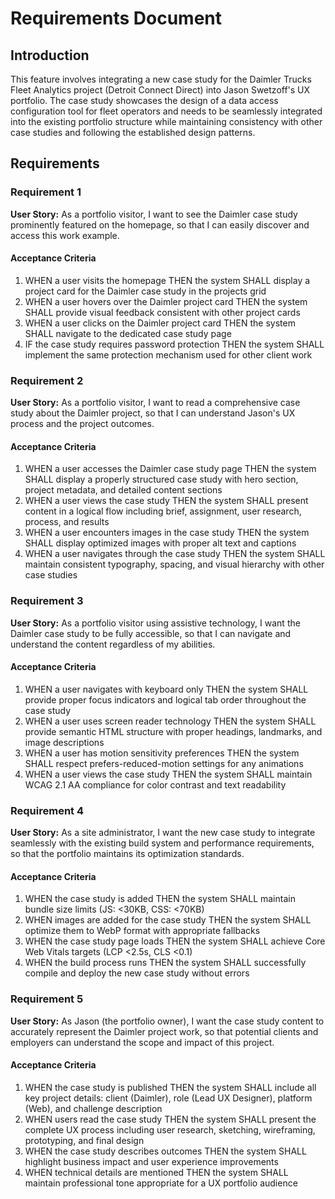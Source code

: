 # Requirements Document

## Introduction

This feature involves integrating a new case study for the Daimler Trucks Fleet Analytics project (Detroit Connect Direct) into Jason Swetzoff's UX portfolio. The case study showcases the design of a data access configuration tool for fleet operators and needs to be seamlessly integrated into the existing portfolio structure while maintaining consistency with other case studies and following the established design patterns.

## Requirements

### Requirement 1

**User Story:** As a portfolio visitor, I want to see the Daimler case study prominently featured on the homepage, so that I can easily discover and access this work example.

#### Acceptance Criteria

1. WHEN a user visits the homepage THEN the system SHALL display a project card for the Daimler case study in the projects grid
2. WHEN a user hovers over the Daimler project card THEN the system SHALL provide visual feedback consistent with other project cards
3. WHEN a user clicks on the Daimler project card THEN the system SHALL navigate to the dedicated case study page
4. IF the case study requires password protection THEN the system SHALL implement the same protection mechanism used for other client work

### Requirement 2

**User Story:** As a portfolio visitor, I want to read a comprehensive case study about the Daimler project, so that I can understand Jason's UX process and the project outcomes.

#### Acceptance Criteria

1. WHEN a user accesses the Daimler case study page THEN the system SHALL display a properly structured case study with hero section, project metadata, and detailed content sections
2. WHEN a user views the case study THEN the system SHALL present content in a logical flow including brief, assignment, user research, process, and results
3. WHEN a user encounters images in the case study THEN the system SHALL display optimized images with proper alt text and captions
4. WHEN a user navigates through the case study THEN the system SHALL maintain consistent typography, spacing, and visual hierarchy with other case studies

### Requirement 3

**User Story:** As a portfolio visitor using assistive technology, I want the Daimler case study to be fully accessible, so that I can navigate and understand the content regardless of my abilities.

#### Acceptance Criteria

1. WHEN a user navigates with keyboard only THEN the system SHALL provide proper focus indicators and logical tab order throughout the case study
2. WHEN a user uses screen reader technology THEN the system SHALL provide semantic HTML structure with proper headings, landmarks, and image descriptions
3. WHEN a user has motion sensitivity preferences THEN the system SHALL respect prefers-reduced-motion settings for any animations
4. WHEN a user views the case study THEN the system SHALL maintain WCAG 2.1 AA compliance for color contrast and text readability

### Requirement 4

**User Story:** As a site administrator, I want the new case study to integrate seamlessly with the existing build system and performance requirements, so that the portfolio maintains its optimization standards.

#### Acceptance Criteria

1. WHEN the case study is added THEN the system SHALL maintain bundle size limits (JS: <30KB, CSS: <70KB)
2. WHEN images are added for the case study THEN the system SHALL optimize them to WebP format with appropriate fallbacks
3. WHEN the case study page loads THEN the system SHALL achieve Core Web Vitals targets (LCP <2.5s, CLS <0.1)
4. WHEN the build process runs THEN the system SHALL successfully compile and deploy the new case study without errors

### Requirement 5

**User Story:** As Jason (the portfolio owner), I want the case study content to accurately represent the Daimler project work, so that potential clients and employers can understand the scope and impact of this project.

#### Acceptance Criteria

1. WHEN the case study is published THEN the system SHALL include all key project details: client (Daimler), role (Lead UX Designer), platform (Web), and challenge description
2. WHEN users read the case study THEN the system SHALL present the complete UX process including user research, sketching, wireframing, prototyping, and final design
3. WHEN the case study describes outcomes THEN the system SHALL highlight business impact and user experience improvements
4. WHEN technical details are mentioned THEN the system SHALL maintain professional tone appropriate for a UX portfolio audience
